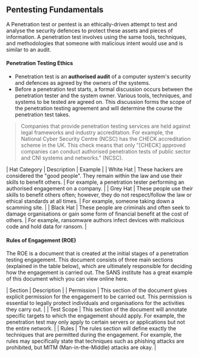 ## Pentesting Fundamentals
A Penetration test or pentest is an ethically-driven attempt to test and analyse the security defences to protect these assets and pieces of information. A penetration test involves using the same tools, techniques, and methodologies that someone with malicious intent would use and is similar to an audit.
#### Penetration Testing Ethics
- Penetration test is an <b>authorised audit</b> of a computer system's security and defences as agreed by the owners of the systems.
- Before a penetration test starts, a formal discussion occurs between the penetration tester and the system owner. Various tools, techniques, and systems to be tested are agreed on. This discussion forms the scope of the penetration testing agreement and will determine the course the penetration test takes.
> Companies that provide penetration testing services are held against legal frameworks and industry accreditation. For example, the National Cyber Security Centre (NCSC) has the CHECK accreditation scheme in the UK. This check means that only "[CHECK]  approved companies can conduct authorised penetration tests of public sector and CNI systems and networks." (NCSC).  

| Hat Category | Description | Example |
| White Hat | These hackers are considered the "good people". They remain within the law and use their skills to benefit others. | For example, a penetration tester performing an authorised engagement on a company. |
| Grey Hat | These people use their skills to benefit others often; however, they do not respect/follow the law or ethical standards at all times. | For example, someone taking down a scamming site. |
| Black Hat | These people  are criminals and often seek to damage organisations or gain some form of financial benefit at the cost of others. | For example, ransomware authors infect devices with malicious code and hold data for ransom. |
#### Rules of Engagement (ROE)
The ROE is a document that is created at the initial stages of a penetration testing engagement. This document consists of three main sections (explained in the table below), which are ultimately responsible for deciding how the engagement is carried out. The SANS institute has a great example of this document which you can view online here.

| Section | Description |
| Permission | This section of the document gives explicit permission for the engagement to be carried out. This permission is essential to legally protect individuals and organisations for the activities they carry out. |
| Test Scope | This section of the document will annotate specific targets to which the engagement should apply. For example, the penetration test may only apply to certain servers or applications but not the entire network. |
| Rules | The rules section will define exactly the techniques that are permitted during the engagement. For example, the rules may specifically state that techniques such as phishing attacks are prohibited, but MITM (Man-in-the-Middle) attacks are okay. |
